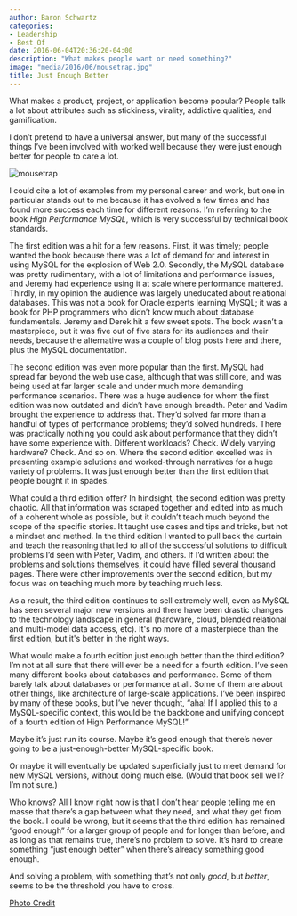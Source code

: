 ```yaml
---
author: Baron Schwartz
categories:
- Leadership
- Best Of
date: 2016-06-04T20:36:20-04:00
description: "What makes people want or need something?"
image: "media/2016/06/mousetrap.jpg"
title: Just Enough Better
---
```


What makes a product, project, or application become popular? People talk a lot about attributes such as stickiness, virality, addictive qualities, and gamification.

I don’t pretend to have a universal answer, but many of the successful things I’ve been involved with worked well because they were just enough better for people to care a lot.

![mousetrap](/media/2016/06/mousetrap.jpg)

<!--more-->

I could cite a lot of examples from my personal career and work, but one in particular stands out to me because it has evolved a few times and has found more success each time for different reasons. I’m referring to the book *High Performance MySQL*, which is very successful by technical book standards.

The first edition was a hit for a few reasons. First, it was timely; people wanted the book because there was a lot of demand for and interest in using MySQL for the explosion of Web 2.0. Secondly, the MySQL database was pretty rudimentary, with a lot of limitations and performance issues, and Jeremy had experience using it at scale where performance mattered. Thirdly, in my opinion the audience was largely uneducated about relational databases. This was not a book for Oracle experts learning MySQL; it was a book for PHP programmers who didn’t know much about database fundamentals. Jeremy and Derek hit a few sweet spots. The book wasn’t a masterpiece, but it was five out of five stars for its audiences and their needs, because the alternative was a couple of blog posts here and there, plus the MySQL documentation.

The second edition was even more popular than the first. MySQL had spread far beyond the web use case, although that was still core, and was being used at far larger scale and under much more demanding performance scenarios. There was a huge audience for whom the first edition was now outdated and didn’t have enough breadth. Peter and Vadim brought the experience to address that. They’d solved far more than a handful of types of performance problems; they’d solved hundreds. There was practically nothing you could ask about performance that they didn’t have some experience with. Different workloads? Check. Widely varying hardware? Check. And so on. Where the second edition excelled was in presenting example solutions and worked-through narratives for a huge variety of problems. It was just enough better than the first edition that people bought it in spades.

What could a third edition offer? In hindsight, the second edition was pretty chaotic. All that information was scraped together and edited into as much of a coherent whole as possible, but it couldn’t teach much beyond the scope of the specific stories. It taught use cases and tips and tricks, but not a mindset and method. In the third edition I wanted to pull back the curtain and teach the reasoning that led to all of the successful solutions to difficult problems I’d seen with Peter, Vadim, and others. If I’d written about the problems and solutions themselves, it could have filled several thousand pages. There were other improvements over the second edition, but my focus was on teaching much more by teaching much less.

As a result, the third edition continues to sell extremely well, even as MySQL has seen several major new versions and there have been drastic changes to the technology landscape in general (hardware, cloud, blended relational and multi-model data access, etc). It's no more of a masterpiece than the first edition, but it's better in the right ways.

What would make a fourth edition just enough better than the third edition? I’m not at all sure that there will ever be a need for a fourth edition. I’ve seen many different books about databases and performance. Some of them barely talk about databases or performance at all. Some of them are about other things, like architecture of large-scale applications. I’ve been inspired by many of these books, but I’ve never thought, “aha! If I applied this to a MySQL-specific context, this would be the backbone and unifying concept of a fourth edition of High Performance MySQL!”

Maybe it’s just run its course. Maybe it’s good enough that there’s never going to be a just-enough-better MySQL-specific book.

Or maybe it will eventually be updated superficially just to meet demand for new MySQL versions, without doing much else. (Would that book sell well? I’m not sure.)

Who knows? All I know right now is that I don’t hear people telling me en masse that there’s a gap between what they need, and what they get from the book. I could be wrong, but it seems that the third edition has remained “good enough” for a larger group of people and for longer than before, and as long as that remains true, there’s no problem to solve. It’s hard to create something “just enough better” when there’s already something good enough.

And solving a problem, with something that’s not only *good*, but *better*, seems to be the threshold you have to cross.

[Photo Credit](https://www.flickr.com/photos/hz536n/14237740515/)
